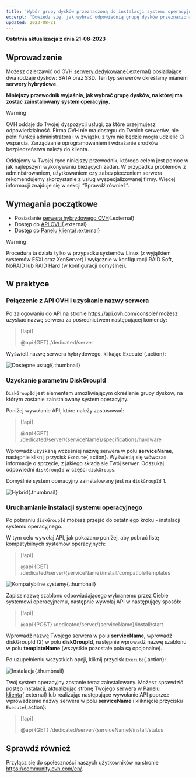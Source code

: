 ```yaml
---
title: 'Wybór grupy dysków przeznaczoną do instalacji systemu operacyjnego'
excerpt: 'Dowiedz się, jak wybrać odpowiednią grupę dysków przeznaczoną do instalacji systemu operacyjnego'
updated: 2023-08-21
---
```


<!-- markdownlint-disable-next-line MD036 -->
**Ostatnia aktualizacja z dnia 21-08-2023**

## Wprowadzenie

Możesz dzierżawić od OVH [serwery dedykowane](https://www.ovh.pl/serwery_dedykowane/){.external} posiadające dwa rodzaje dysków: SATA oraz SSD. Ten typ serwerów określamy mianem **serwery hybrydowe**.

**Niniejszy przewodnik wyjaśnia, jak wybrać grupę dysków, na której ma zostać zainstalowany system operacyjny.**

> [!warning]
>
> OVH oddaje do Twojej dyspozycji usługi, za które przejmujesz odpowiedzialność. Firma OVH nie ma dostępu do Twoich serwerów, nie pełni funkcji administratora i w związku z tym nie będzie mogła udzielić Ci wsparcia. Zarządzanie oprogramowaniem i wdrażanie środków bezpieczeństwa należy do klienta.
>
> Oddajemy w Twojej ręce niniejszy przewodnik, którego celem jest pomoc w jak najlepszym wykonywaniu bieżących zadań. W przypadku problemów z administrowaniem, użytkowaniem czy zabezpieczeniem serwera rekomendujemy skorzystanie z usług wyspecjalizowanej firmy. Więcej informacji znajduje się w sekcji “Sprawdź również”.
>

## Wymagania początkowe

* Posiadanie [serwera hybrydowego OVH](https://www.ovh.pl/serwery_dedykowane/){.external}
* Dostęp do [API OVH](https://api.ovh.com/){.external}
* Dostęp do [Panelu klienta](https://www.ovh.com/auth/?action=gotomanager&from=https://www.ovh.pl/&ovhSubsidiary=pl){.external}

> [!warning]
>
> Procedura ta działa tylko w przypadku systemów Linux (z wyjątkiem systemów ESXi oraz XenServer) i wyłącznie w konfiguracji RAID Soft, NoRAID lub RAID Hard (w konfiguracji domyślnej).
>

## W praktyce

### Połączenie z API OVH i uzyskanie nazwy serwera

Po zalogowaniu do API na stronie <https://api.ovh.com/console/> możesz uzyskać nazwę serwera za pośrednictwem następującej komendy:

> [!api]
>
> @api {GET} /dedicated/server
>

Wyświetl nazwę serwera hybrydowego, klikając Execute`{.action}:

![Dostępne usługi](images/services-01.png){.thumbnail}

### Uzyskanie parametru DiskGroupId

`DiskGroupId` jest elementem umożliwiającym określenie grupy dysków, na którym zostanie zainstalowany system operacyjny.

Poniżej wywołanie API, które należy zastosować:

> [!api]
>
> @api {GET} /dedicated/server/{serviceName}/specifications/hardware
>

Wprowadź uzyskaną wcześniej nazwę serwera w polu **serviceName**, następnie kliknij przycisk `Execute`{.action}. Wyświetlą się wówczas informacje o sprzęcie, z jakiego składa się Twój serwer. Odszukaj odpowiedni `diskGroupId` w części `diskGroups`.

Domyślnie system operacyjny zainstalowany jest na `diskGroupId` 1.

![Hybrid](images/hybrid-01.png){.thumbnail}

### Uruchamianie instalacji systemu operacyjnego

Po pobraniu `diskGroupId` możesz przejść do ostatniego kroku - instalacji systemu operacyjnego.

W tym celu wywołaj API, jak pokazano poniżej, aby pobrać listę kompatybilnych systemów operacyjnych:

> [!api]
>
> @api {GET} /dedicated/server/{serviceName}/install/compatibleTemplates
>

![Kompatybilne systemy](images/templates-01.png){.thumbnail}

Zapisz nazwę szablonu odpowiadającego wybranemu przez Ciebie systemowi operacyjnemu, następnie wywołaj API w następujący sposób:

> [!api]
>
> @api {POST} /dedicated/server/{serviceName}/install/start
>

Wprowadź nazwę Twojego serwera w polu **serviceName**, wprowadź diskGroupId (2) w polu **diskGroupId**, następnie wprowadź nazwę szablonu w polu **templateName** (wszystkie pozostałe pola są opcjonalne).

Po uzupełnieniu wszystkich opcji, kliknij przycisk `Execute`{.action}:

![Instalacja](images/install-01.png){.thumbnail}

Twój system operacyjny zostanie teraz zainstalowany. Możesz sprawdzić postęp instalacji, aktualizując stronę Twojego serwera w [Panelu klienta](https://www.ovh.com/auth/?action=gotomanager&from=https://www.ovh.pl/&ovhSubsidiary=pl){.external} lub realizując następujące wywołanie API poprzez wprowadzenie nazwy serwera w polu **serviceName** i kliknięcie przycisku `Execute`{.action}:

> [!api]
>
> @api {GET} /dedicated/server/{serviceName}/install/status
>

## Sprawdź również

Przyłącz się do społeczności naszych użytkowników na stronie <https://community.ovh.com/en/>.

